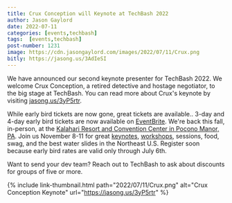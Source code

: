 ```yaml
---
title: Crux Conception will Keynote at TechBash 2022
author: Jason Gaylord
date: 2022-07-11
categories: [events,techbash]
tags:  [events,techbash]
post-number: 1231
image: https://cdn.jasongaylord.com/images/2022/07/11/Crux.png
bitly: https://jasong.us/3AdIeSI
---
```


We have announced our second keynote presenter for TechBash 2022. We welcome Crux Conception, a retired detective and hostage negotiator, to the big stage at TechBash. You can read more about Crux's keynote by visiting [jasong.us/3yP5rtr](https://jasong.us/3yP5rtr).

While early bird tickets are now gone, great tickets are available.. 3-day and 4-day early bird tickets are now available on [EventBrite](https://jasong.us/3tFZ5to). We're back this fall, in-person, at the [Kalahari Resort and Convention Center in Pocono Manor, PA](https://jasong.us/3xuwLLA). Join us November 8-11 for great [keynotes](https://jasong.us/2zAOXZq), [workshops](https://jasong.us/3fGtXBl), sessions, food, swag, and the best water slides in the Northeast U.S. Register soon because early bird rates are valid only through July 6th.

Want to send your dev team? Reach out to TechBash to ask about discounts for groups of five or more.

{% include link-thumbnail.html path="2022/07/11/Crux.png" alt="Crux Conception Keynote" url="https://jasong.us/3yP5rtr" %}